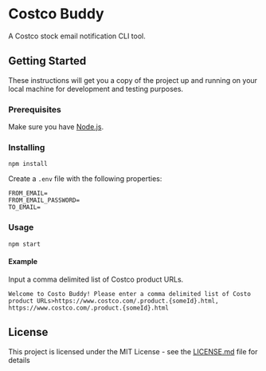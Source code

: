 # Costco Buddy

A Costco stock email notification CLI tool.

## Getting Started

These instructions will get you a copy of the project up and running on your local machine for development and testing purposes.

### Prerequisites

Make sure you have [Node.js](http://nodejs.org/).

### Installing

```
npm install
```

Create a `.env` file with the following properties:
```
FROM_EMAIL=
FROM_EMAIL_PASSWORD=
TO_EMAIL=
```

### Usage

```
npm start
```

#### Example

Input a comma delimited list of Costco product URLs.

```
Welcome to Costo Buddy! Please enter a comma delimited list of Costo product URLs>https://www.costco.com/.product.{someId}.html, https://www.costco.com/.product.{someId}.html
```

## License
This project is licensed under the MIT License - see the [LICENSE.md](https://github.com/Whamo12/idor-chat/blob/master/LICENSE) file for details
